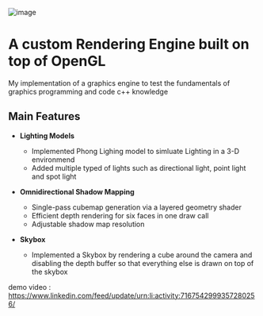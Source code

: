 ![image](https://github.com/user-attachments/assets/dcf0e7a5-989d-4bb1-aa3d-532305710288)

# A custom Rendering Engine built on top of OpenGL
My implementation of a graphics engine to test the fundamentals of graphics programming and code c++ knowledge

## Main Features

- **Lighting Models**  
  - Implemented Phong Lighing model to simluate Lighting in a 3-D environmend
  - Added multiple typed of lights such as directional light, point light and spot light  

- **Omnidirectional Shadow Mapping**  
  - Single-pass cubemap generation via a layered geometry shader  
  - Efficient depth rendering for six faces in one draw call  
  - Adjustable shadow map resolution

- **Skybox**
  - Implemented a Skybox by rendering a cube around the camera and disabling the depth buffer so that everything else is drawn on top of the skybox


demo video : https://www.linkedin.com/feed/update/urn:li:activity:7167542999357280256/

